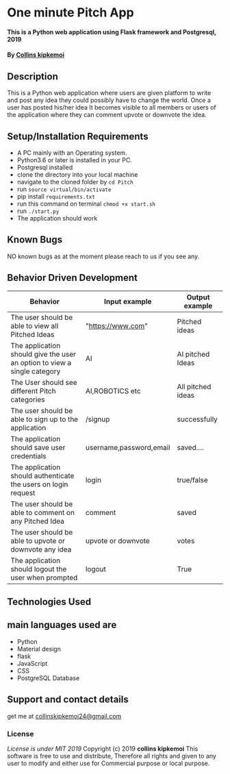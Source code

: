 # One minute Pitch App
#### This is a Python web application using Flask framework and Postgresql, 2019
#### By **[Collins kipkemoi](https://github.com/kipkemoimayor)**
## Description
This is a Python web application where users are given platform to write and post any idea they could possibly have to change the world. Once a user has posted his/her idea It becomes visible to all members or users of the application where they can comment upvote or downvote the idea.
## Setup/Installation Requirements
* A PC mainly with an Operating system.
* Python3.6 or later is installed in your PC.
* Postgresql installed
* clone the directory into your local machine
* navigate to the cloned folder by `cd Pitch`
* run `source virtual/bin/activate`
* pip install `requirements.txt`
* run this command on terminal `chmod +x start.sh`
* run `./start.py`
* The application should work
## Known Bugs
NO known bugs as at the moment please reach to us if you see any.
## Behavior Driven Development

| __Behavior__  | __Input example__ | __Output example__ |
| ------------- | ----------------- | ------------------ |
| The user should be able to view all Pitched Ideas  | "https://www.com"   | Pitched ideas |
| The application should give the user an option to view a single category | AI | AI pitched Ideas |
| The User should see different Pitch categories | AI,ROBOTICS etc | All pitched ideas |
| The user should be able to sign up to the application | /signup | successfully |
| The application should save user credentials | username,password,email | saved.... |
| The application should authenticate the users on login request  | login | true/false |
| The user should be able to comment on any Pitched Idea | comment | saved |
| The user should be able to upvote or downvote any idea | upvote or downvote | votes |
| The application should logout the user when prompted | logout | True |


## Technologies Used
## main languages used are
* Python
* Material design
* flask
* JavaScript
* CSS
* PostgreSQL Database

## Support and contact details
get me at collinskipkemoi24@gmail.com
### License
*License is under MIT 2019*
Copyright (c) 2019 **collins kipkemoi**
This software is free to use and distribute, Therefore all rights and given to any user to modify and either use for Commercial purpose or local purpose.
